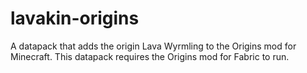# lavakin-origins
A datapack that adds the origin Lava Wyrmling to the Origins mod for Minecraft.
This datapack requires the Origins mod for Fabric to run.
